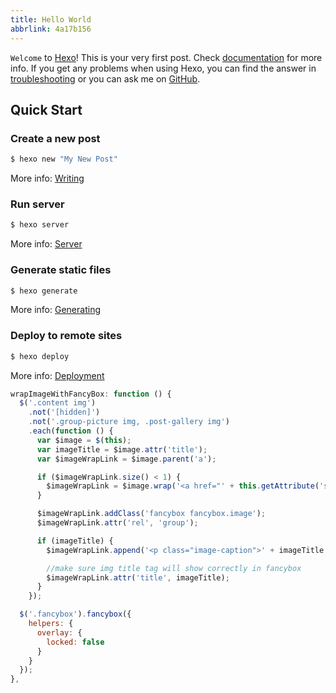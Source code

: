 ```yaml
---
title: Hello World
abbrlink: 4a17b156
---
```

`Welcome` to [Hexo](https://hexo.io/)! This is your very first post. Check [documentation](https://hexo.io/docs/) for more info. If you get any problems when using Hexo, you can find the answer in [troubleshooting](https://hexo.io/docs/troubleshooting.html) or you can ask me on [GitHub](https://github.com/hexojs/hexo/issues).

## Quick Start

### Create a new post

``` bash
$ hexo new "My New Post"
```

More info: [Writing](https://hexo.io/docs/writing.html)

### Run server

``` bash
$ hexo server
```

More info: [Server](https://hexo.io/docs/server.html)

### Generate static files

``` bash
$ hexo generate
```

More info: [Generating](https://hexo.io/docs/generating.html)

### Deploy to remote sites

``` bash
$ hexo deploy
```

More info: [Deployment](https://hexo.io/docs/deployment.html)

``` js
wrapImageWithFancyBox: function () {
  $('.content img')
    .not('[hidden]')
    .not('.group-picture img, .post-gallery img')
    .each(function () {
      var $image = $(this);
      var imageTitle = $image.attr('title');
      var $imageWrapLink = $image.parent('a');

      if ($imageWrapLink.size() < 1) {
        $imageWrapLink = $image.wrap('<a href="' + this.getAttribute('src') + '"></a>').parent('a');
      }

      $imageWrapLink.addClass('fancybox fancybox.image');
      $imageWrapLink.attr('rel', 'group');

      if (imageTitle) {
        $imageWrapLink.append('<p class="image-caption">' + imageTitle + '</p>');

        //make sure img title tag will show correctly in fancybox
        $imageWrapLink.attr('title', imageTitle);
      }
    });

  $('.fancybox').fancybox({
    helpers: {
      overlay: {
        locked: false
      }
    }
  });
},
```
